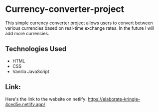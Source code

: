 # Currency-converter-project

This simple currency converter project allows users to convert between various currencies based on real-time exchange rates. In the future I will add more currencies.


## Technologies Used

- HTML
- CSS
- Vanilla JavaScript


## Link:

Here's the link to the website on netlify: https://elaborate-kringle-4ced5e.netlify.app/
